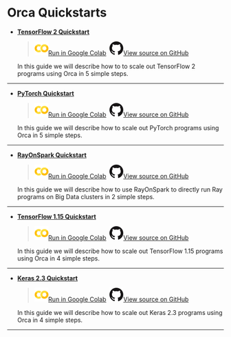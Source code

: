 # Orca Quickstarts


- [**TensorFlow 2 Quickstart**](./orca-tf2keras-quickstart.html)

    > ![](../../../../image/colab_logo_32px.png)[Run in Google Colab](https://colab.research.google.com/github/intel-analytics/BigDL/blob/main/python/orca/colab-notebook/quickstart/tf2_keras_lenet_mnist.ipynb) &nbsp;![](../../../../image/GitHub-Mark-32px.png)[View source on GitHub](https://github.com/intel-analytics/BigDL/blob/main/python/orca/colab-notebook/quickstart/tf2_keras_lenet_mnist.ipynb)

    In this guide we will describe how to to scale out TensorFlow 2 programs using Orca in 5 simple steps.

---------------------------

- [**PyTorch Quickstart**](./orca-pytorch-quickstart.html)

    > ![](../../../../image/colab_logo_32px.png)[Run in Google Colab](https://colab.research.google.com/github/intel-analytics/BigDL/blob/main/python/orca/colab-notebook/quickstart/pytorch_lenet_mnist.ipynb) &nbsp;![](../../../../image/GitHub-Mark-32px.png)[View source on GitHub](https://github.com/intel-analytics/BigDL/blob/main/python/orca/colab-notebook/quickstart/pytorch_lenet_mnist.ipynb)

    In this guide we will describe how to scale out PyTorch programs using Orca in 5 simple steps.

---------------------------

- [**RayOnSpark Quickstart**](./ray-quickstart.html)

    > ![](../../../../image/colab_logo_32px.png)[Run in Google Colab](https://colab.research.google.com/github/intel-analytics/BigDL/blob/main/python/orca/colab-notebook/quickstart/ray_parameter_server.ipynb) &nbsp;![](../../../../image/GitHub-Mark-32px.png)[View source on GitHub](https://github.com/intel-analytics/BigDL/blob/main/python/orca/colab-notebook/quickstart/ray_parameter_server.ipynb)

    In this guide we will describe how to use RayOnSpark to directly run Ray programs on Big Data clusters in 2 simple steps.

---------------------------

- [**TensorFlow 1.15 Quickstart**](./orca-tf-quickstart.html)

    > ![](../../../../image/colab_logo_32px.png)[Run in Google Colab](https://colab.research.google.com/github/intel-analytics/BigDL/blob/main/python/orca/colab-notebook/quickstart/tf_lenet_mnist.ipynb) &nbsp;![](../../../../image/GitHub-Mark-32px.png)[View source on GitHub](https://github.com/intel-analytics/BigDL/blob/main/python/orca/colab-notebook/quickstart/tf_lenet_mnist.ipynb)

    In this guide we will describe how to scale out TensorFlow 1.15 programs using Orca in 4 simple steps.

---------------------------

- [**Keras 2.3 Quickstart**](./orca-keras-quickstart.html)

    > ![](../../../../image/colab_logo_32px.png)[Run in Google Colab](https://colab.research.google.com/github/intel-analytics/BigDL/blob/main/python/orca/colab-notebook/quickstart/keras_lenet_mnist.ipynb) &nbsp;![](../../../../image/GitHub-Mark-32px.png)[View source on GitHub](https://github.com/intel-analytics/BigDL/blob/main/python/orca/colab-notebook/quickstart/keras_lenet_mnist.ipynb)

    In this guide we will describe how to scale out Keras 2.3 programs using Orca in 4 simple steps.

---------------------------

